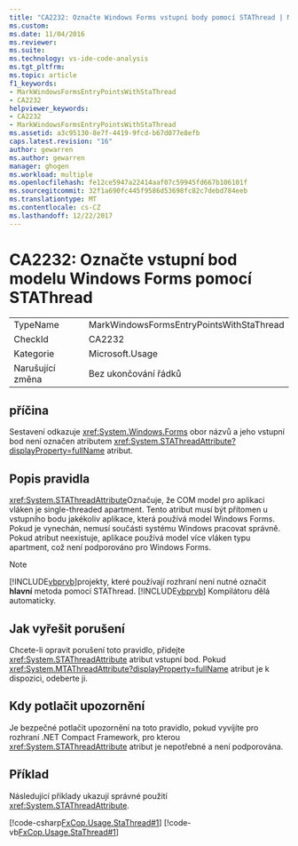 ```yaml
---
title: "CA2232: Označte Windows Forms vstupní body pomocí STAThread | Microsoft Docs"
ms.custom: 
ms.date: 11/04/2016
ms.reviewer: 
ms.suite: 
ms.technology: vs-ide-code-analysis
ms.tgt_pltfrm: 
ms.topic: article
f1_keywords:
- MarkWindowsFormsEntryPointsWithStaThread
- CA2232
helpviewer_keywords:
- CA2232
- MarkWindowsFormsEntryPointsWithStaThread
ms.assetid: a3c95130-8e7f-4419-9fcd-b67d077e8efb
caps.latest.revision: "16"
author: gewarren
ms.author: gewarren
manager: ghogen
ms.workload: multiple
ms.openlocfilehash: fe12ce5947a22414aaf07c59945fd667b106101f
ms.sourcegitcommit: 32f1a690fc445f9586d53698fc82c7debd784eeb
ms.translationtype: MT
ms.contentlocale: cs-CZ
ms.lasthandoff: 12/22/2017
---
```

# <a name="ca2232-mark-windows-forms-entry-points-with-stathread"></a>CA2232: Označte vstupní bod modelu Windows Forms pomocí STAThread
|||  
|-|-|  
|TypeName|MarkWindowsFormsEntryPointsWithStaThread|  
|CheckId|CA2232|  
|Kategorie|Microsoft.Usage|  
|Narušující změna|Bez ukončování řádků|  
  
## <a name="cause"></a>příčina  
 Sestavení odkazuje <xref:System.Windows.Forms> obor názvů a jeho vstupní bod není označen atributem <xref:System.STAThreadAttribute?displayProperty=fullName> atribut.  
  
## <a name="rule-description"></a>Popis pravidla  
 <xref:System.STAThreadAttribute>Označuje, že COM model pro aplikaci vláken je single-threaded apartment. Tento atribut musí být přítomen u vstupního bodu jakékoliv aplikace, která používá model Windows Forms. Pokud je vynechán, nemusí součásti systému Windows pracovat správně. Pokud atribut neexistuje, aplikace používá model více vláken typu apartment, což není podporováno pro Windows Forms.  
  
> [!NOTE]
>  [!INCLUDE[vbprvb](../code-quality/includes/vbprvb_md.md)]projekty, které používají rozhraní není nutné označit **hlavní** metoda pomocí STAThread. [!INCLUDE[vbprvb](../code-quality/includes/vbprvb_md.md)] Kompilátoru dělá automaticky.  
  
## <a name="how-to-fix-violations"></a>Jak vyřešit porušení  
 Chcete-li opravit porušení toto pravidlo, přidejte <xref:System.STAThreadAttribute> atribut vstupní bod. Pokud <xref:System.MTAThreadAttribute?displayProperty=fullName> atribut je k dispozici, odeberte ji.  
  
## <a name="when-to-suppress-warnings"></a>Kdy potlačit upozornění  
 Je bezpečné potlačit upozornění na toto pravidlo, pokud vyvíjíte pro rozhraní .NET Compact Framework, pro kterou <xref:System.STAThreadAttribute> atribut je nepotřebné a není podporována.  
  
## <a name="example"></a>Příklad  
 Následující příklady ukazují správné použití <xref:System.STAThreadAttribute>.  
  
 [!code-csharp[FxCop.Usage.StaThread#1](../code-quality/codesnippet/CSharp/ca2232-mark-windows-forms-entry-points-with-stathread_1.cs)]
 [!code-vb[FxCop.Usage.StaThread#1](../code-quality/codesnippet/VisualBasic/ca2232-mark-windows-forms-entry-points-with-stathread_1.vb)]